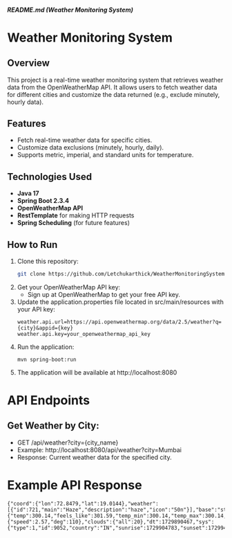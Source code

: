 ##### **README.md (Weather Monitoring System)**

# Weather Monitoring System

## Overview
This project is a real-time weather monitoring system that retrieves weather data from the OpenWeatherMap API. It allows users to fetch weather data for different cities and customize the data returned (e.g., exclude minutely, hourly data).

## Features
- Fetch real-time weather data for specific cities.
- Customize data exclusions (minutely, hourly, daily).
- Supports metric, imperial, and standard units for temperature.

## Technologies Used
- **Java 17**
- **Spring Boot 2.3.4**
- **OpenWeatherMap API**
- **RestTemplate** for making HTTP requests
- **Spring Scheduling** (for future features)

## How to Run

1. Clone this repository:
   ```bash
   git clone https://github.com/Letchukarthick/WeatherMonitoringSystem.git
   ```
2. Get your OpenWeatherMap API key:
   - Sign up at OpenWeatherMap to get your free API key.
3. Update the application.properties file located in src/main/resources with your API key:
   ```
   weather.api.url=https://api.openweathermap.org/data/2.5/weather?q={city}&appid={key}
   weather.api.key=your_openweathermap_api_key
   ```
4. Run the application:
   ```
   mvn spring-boot:run
   ```
5. The application will be available at http://localhost:8080

# API Endpoints
## Get Weather by City:
- GET /api/weather?city={city_name}
- Example: http://localhost:8080/api/weather?city=Mumbai
- Response: Current weather data for the specified city.

# Example API Response
```
{"coord":{"lon":72.8479,"lat":19.0144},"weather":[{"id":721,"main":"Haze","description":"haze","icon":"50n"}],"base":"stations","main":{"temp":300.14,"feels_like":301.59,"temp_min":300.14,"temp_max":300.14,"pressure":1010,"humidity":65,"sea_level":1010,"grnd_level":1009},"visibility":2500,"wind":{"speed":2.57,"deg":110},"clouds":{"all":20},"dt":1729890467,"sys":{"type":1,"id":9052,"country":"IN","sunrise":1729904783,"sunset":1729946309},"timezone":19800,"id":1275339,"name":"Mumbai","cod":200}```

